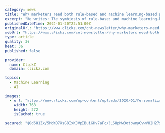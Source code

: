 ```yaml
---
category: news
title: "Why marketers need both rule-based and machine learning-based personalization"
excerpt: "He writes: The symbiosis of rule-based and machine learning-based personalization provides the best approach for brands to control critical aspects of the customer journey while serving bespoke experiences to key audiences."
publishedDateTime: 2021-01-20T22:51:00Z
originalUrl: "https://www.clickz.com/cnt-newsletter/why-marketers-need-both-rule-based-and-machine-learning-based-personalization/"
webUrl: "https://www.clickz.com/cnt-newsletter/why-marketers-need-both-rule-based-and-machine-learning-based-personalization/"
type: article
quality: 36
heat: 36
published: false

provider:
  name: ClickZ
  domain: clickz.com

topics:
  - Machine Learning
  - AI

images:
  - url: "https://www.clickz.com/wp-content/uploads/2020/01/Personalization.jpg"
    width: 768
    height: 272
    isCached: true

secured: "QOd681Zx/5MdnD7XsG8IxKJVpIBuiGHv7aFc/0LSHpMw3otbwnpCvwVH2H27xrneisaQyOQVSmygnGz64GZUG4Diiv7QtW5fNadUIb26IVHNVlAIp6mJ/DgQ2GIYXwI+IodEWuKxDC4SSCjeYuj2SRI2Iewx1s2Y/jmXe+rTmK3Ky/+JPr/L4Busd8zrWiNPFbmuwQA0wKnf4LT+scsXe+FPyicq96/gkYfPNX1uOjcY3QX8Z2b5kN32GCoX6GO97bbJSHmGXtUQ/T85Kq6mpZdgVLs88XtCyWaBnSBmYRXa7ZKdHbtmcVNWBKGLACuc/06jaFKch7LZRC6OS0bM9bme3refwckIv2vHZblSKMw=;ZYVuSYM9zn6co3Q8HCnk6w=="
---
```



